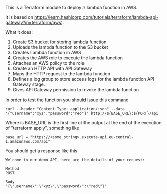 This is a Terraform module to deploy a lambda function in AWS.

It is based on https://learn.hashicorp.com/tutorials/terraform/lambda-api-gateway?in=terraform/aws).

What it does:
1. Create S3 bucket for storing lambda function
2. Uploads the lambda function to the S3 bucket
3. Creates Lambda function in AWS
4. Creates the AWS role to execute the lambda function
5. Attaches an AWS policy to the role
6. Create an HTTP API with API Gateway
7. Maps the HTTP request to the lambda function
8. Defines a log group to store access logs for the lambda function API Gateway stage.
9. Gives API Gateway permission to invoke the lambda function

In order to test the function you should issue this command
```
curl --header "Content-Type: application/json" --data '{"username":"xyz","password":"red"}' http://${BASE_URL}:${PORT}/api
```
Where is BASE_URL is the first line ot the output at the end of the execution of "terraform apply", something like 
```
base_url = "https://<some_string>.execute-api.eu-central-1.amazonaws.com/api"
```

You should get a response like this
```
Welcome to our demo API, here are the details of your request:

Method
POST

Body
"{\"username\":\"xyz\",\"password\":\"red\"}"
```

